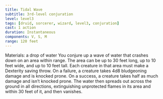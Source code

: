 ```yaml
---
title: Tidal Wave
subtitle: 3rd-level conjuration
level: level3
tags: [druid, sorcerer, wizard, level3, conjuration]
cast: 1 action
duration: Instantaneous
components: V, S, M
range: 120 feet
---
```

Materials: a drop of water
You conjure up a wave of water that crashes down on an area within range. The area can be up to 30 feet long, up to 10 feet wide, and up to 10 feet tall. Each creature in that area must make a Dexterity saving throw. On a failure, a creature takes 4d8 bludgeoning damage and is knocked prone. On a success, a creature takes half as much damage and isn’t knocked prone. The water then spreads out across the ground in all directions, extinguishing unprotected flames in its area and within 30 feet of it, and then vanishes.